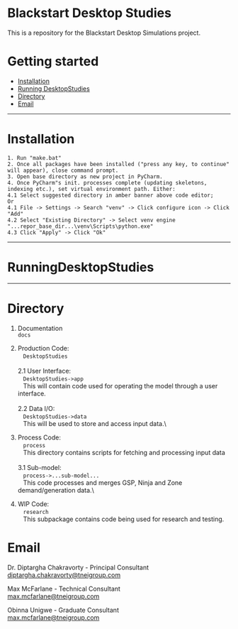 Blackstart Desktop Studies
========================

This is a repository for the Blackstart Desktop Simulations project.

Getting started 
=============================


- [Installation](#Installation)
- [Running DesktopStudies](#RunningDesktopStudies)
- [Directory](#Directory)
- [Email](#Email)

----------------------------------

# Installation
`1. Run "make.bat"`\
`2. Once all packages have been installed ("press any key, to continue" will appear), close command prompt.`\
`3. Open base directory as new project in PyCharm.`\
`4. Once PyCharm"s init. processes complete (updating skeletons, indexing etc.), set virtual environment path. Either:`\
`4.1 Select suggested directory in amber banner above code editor;`\
`Or `\
`4.1 File -> Settings -> Search "venv" -> Click configure icon -> Click "Add"`\
`4.2 Select "Existing Directory" -> Select venv engine "...repor_base_dir...\venv\Scripts\python.exe"`\
`4.3 Click "Apply" -> Click "Ok"`

----------------------------------

# RunningDesktopStudies

----------------------------------

# Directory
1. Documentation\
 `docs`
 
2. Production Code:\
 &nbsp;&nbsp;&nbsp;`DesktopStudies`\
 \
2.1 User Interface:\
&nbsp;&nbsp;&nbsp;`DesktopStudies->app`\
&nbsp;&nbsp;&nbsp;This will contain code used for operating the model through a user interface.\
 \
2.2 Data I/O:\
&nbsp;&nbsp;&nbsp;`DesktopStudies->data`\
&nbsp;&nbsp;&nbsp;This will be used to store and access input data.\

3. Process Code:\
&nbsp;&nbsp;&nbsp;`process`\
&nbsp;&nbsp;&nbsp;This directory contains scripts for fetching and processing input data\
 \
3.1 Sub-model:\
&nbsp;&nbsp;&nbsp;`process->...sub-model...`\
&nbsp;&nbsp;&nbsp;This code processes and merges GSP, Ninja and Zone demand/generation data.\

4. WIP Code:\
&nbsp;&nbsp;&nbsp;`research`\
&nbsp;&nbsp;&nbsp;This subpackage contains code being used for research and testing.

# Email

Dr. Diptargha Chakravorty - Principal Consultant\
<diptargha.chakravorty@tneigroup.com>

Max McFarlane - Technical Consultant\
<max.mcfarlane@tneigroup.com>

Obinna Unigwe - Graduate Consultant\
<max.mcfarlane@tneigroup.com>
